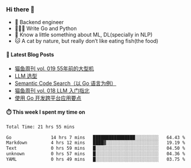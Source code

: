 ### Hi there 👋

- 🔧 Backend engineer
- 👨🏻‍💻 Write Go and Python
- 🔭 Know a little something about ML, DL(specially in NLP)
- 🐱 A cat by nature, but really don’t like eating fish(the food)

#### 📖 Latest Blog Posts
<!-- BLOG-POST-LIST:START -->
- [猫鱼周刊 vol. 019 55年前的大型机](https://ameow.xyz/archives/weekly-019)
- [LLM 选型](https://ameow.xyz/archives/llm-comparison)
- [Semantic Code Search（以 Go 语言为例）](https://ameow.xyz/archives/semantic-code-search-a-go-repective)
- [猫鱼周刊 vol. 018 LLM 入门指北](https://ameow.xyz/archives/weekly-018)
- [使用 Go 开发跨平台应用要点](https://ameow.xyz/archives/go-multiplatform-takeaways)
<!-- BLOG-POST-LIST:END -->

#### ⏱️ This week I spent my time on
<!--START_SECTION:waka-->

```txt
Total Time: 21 hrs 55 mins

Go               14 hrs 7 mins   ████████████████░░░░░░░░░   64.43 %
Markdown         4 hrs 12 mins   ████▓░░░░░░░░░░░░░░░░░░░░   19.19 %
Text             0 hrs 59 mins   █░░░░░░░░░░░░░░░░░░░░░░░░   04.50 %
unknown          0 hrs 57 mins   █░░░░░░░░░░░░░░░░░░░░░░░░   04.36 %
YAML             0 hrs 49 mins   █░░░░░░░░░░░░░░░░░░░░░░░░   03.75 %
```

<!--END_SECTION:waka-->

<!--
**LeslieLeung/LeslieLeung** is a ✨ _special_ ✨ repository because its `README.md` (this file) appears on your GitHub profile.

Here are some ideas to get you started:

- 🔭 I’m currently working on ...
- 🌱 I’m currently learning ...
- 👯 I’m looking to collaborate on ...
- 🤔 I’m looking for help with ...
- 💬 Ask me about ...
- 📫 How to reach me: ...
- 😄 Pronouns: ...
- ⚡ Fun fact: ...
-->
